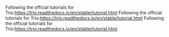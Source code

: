  Following the official tutorials for Trio:https://trio.readthedocs.io/en/stable/tutorial.html Following the official tutorials for Trio:https://trio.readthedocs.io/en/stable/tutorial.html Following the official tutorials for Trio:https://trio.readthedocs.io/en/stable/tutorial.html

